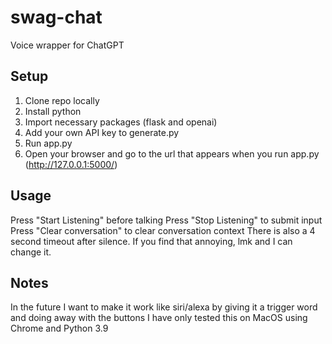 # swag-chat
Voice wrapper for ChatGPT

## Setup
1. Clone repo locally
2. Install python
3. Import necessary packages (flask and openai)
4. Add your own API key to generate.py
5. Run app.py
6. Open your browser and go to the url that appears when you run app.py (http://127.0.0.1:5000/)

## Usage
Press "Start Listening" before talking
Press "Stop Listening" to submit input
Press "Clear conversation" to clear conversation context
There is also a 4 second timeout after silence. If you find that annoying, lmk and I can change it.

## Notes
In the future I want to make it work like siri/alexa by giving it a trigger word and doing away with the buttons
I have only tested this on MacOS using Chrome and Python 3.9